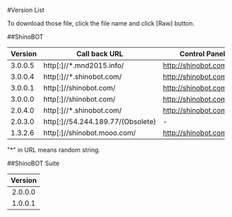 #Version List

To download those file, click the file name and click [Raw] button.

##ShinoBOT


| Version 	|            Call back URL	       |  Control Panel              |
|-----------|----------------------------------|-----------------------------|
| 3.0.0.5   | http[:]//*.mnd2015.info/         | http://shinobot.com/        |
| 3.0.0.4   | http[:]//*.shinobot.com/         | http://shinobot.com/        |
| 3.0.0.1   | http[:]//shinobot.com/           | http://shinobot.com/        |
| 3.0.0.0   | http[:]//shinobot.com/           | http://shinobot.com/        |
| 2.0.4.0   | http[:]//*.shinobot.com/         | http://shinobot.com/old/    |
| 2.0.3.0   | http[:]//54.244.189.77/(Obsolete)| -                           |
| 1.3.2.6 	| http[:]//shinobot.mooo.com/	     | http://shinobot.com/old/    |

"*" in URL means random string.

##ShinoBOT Suite

| Version    |
|:----------:|
| 2.0.0.0    |
| 1.0.0.1    |
